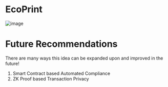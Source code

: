 # EcoPrint

![image](https://github.com/user-attachments/assets/ddc45a83-44bf-431f-882c-8ed1da0d129b)






# Future Recommendations
There are many ways this idea can be expanded upon and improved in the future!
1. Smart Contract based Automated Compliance
2. ZK Proof based Transaction Privacy
